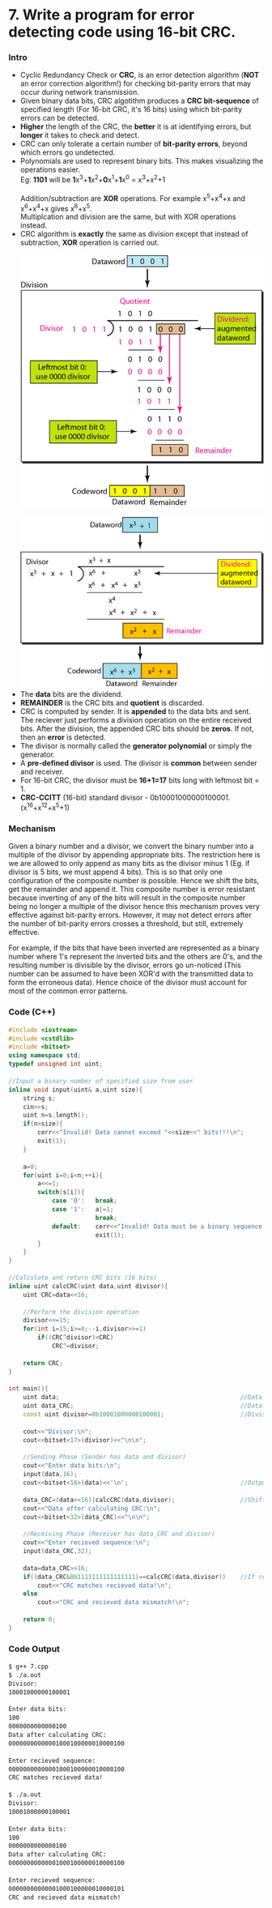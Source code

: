 # 7. Write a program for error detecting code using 16-bit CRC.

### Intro
* Cyclic Redundancy Check or **CRC**, is an error detection algorithm (**NOT** an error correction algorithm!) for checking bit-parity errors that may occur during network transmission.
* Given binary data bits, CRC algotithm produces a **CRC bit-sequence** of specified length (For 16-bit CRC, it's 16 bits) using which bit-parity errors can be detected.
* **Higher** the length of the CRC, the **better** it is at identifying errors, but **longer** it takes to check and detect.
* CRC can only tolerate a certain number of **bit-parity errors**, beyond which errors go undetected.
* Polynomials are used to represent binary bits. This makes visualizing the operations easier.<br>
	Eg:	**1101** will be **1**x<sup>3</sup>+**1**x<sup>2</sup>+**0**x<sup>1</sup>+**1**x<sup>0</sup> = x<sup>3</sup>+x<sup>2</sup>+1<br><br>
	Addition/subtraction are **XOR** operations. For example x<sup>5</sup>+x<sup>4</sup>+x and x<sup>6</sup>+x<sup>4</sup>+x gives x<sup>6</sup>+x<sup>5</sup>.<br>
	Multiplcation and division are the same, but with XOR operations instead.
* CRC algorithm is **exactly** the same as division except that instead of subtraction, **XOR** operation is carried out.
	<br><br><img src="../Images/7-1.png?raw=true" width="480px">
	<br><br><img src="../Images/7-2.png?raw=true" width="480px">
* The **data** bits are the dividend.
* **REMAINDER** is the CRC bits and **quotient** is discarded.
* CRC is computed by sender. It is **appended** to the data bits and sent. The reciever just performs a division operation on the entire received bits. After the division, the appended CRC bits should be **zeros**. If not, then an **error** is detected.
* The divisor is normally called the **generator polynomial** or simply the generator.
* A **pre-defined divisor** is used. The divisor is **common** between sender and receiver.
* For 16-bit CRC, the divisor must be **16+1=17** bits long with leftmost bit = 1.
* **CRC-CCITT** (16-bit) standard divisor - 0b10001000000100001. (x<sup>16</sup>+x<sup>12</sup>+x<sup>5</sup>+1)

### Mechanism
Given a binary number and a divisor, we convert the binary number into a multiple of the divisor by appending appropriate bits. The restriction here is we are allowed to only append as many bits as the divisor minus 1 (Eg. if divisor is 5 bits, we must append 4 bits). This is so that only one configuration of the composite number is possible. Hence we shift the bits, get the remainder and append it. This composite number is error resistant because inverting of any of the bits will result in the composite number being no longer a multiple of the divisor hence this mechanism proves very effective against bit-parity errors. However, it may not detect errors after the number of bit-parity errors crosses a threshold, but still, extremely effective.

For example, if the bits that have been inverted are represented as a binary number where 1's represent the inverted bits and the others are 0's, and the resulting number is divisible by the divisor, errors go un-noticed (This number can be assumed to have been XOR'd with the transmitted data to form the erroneous data). Hence choice of the divisor must account for most of the common error patterns.

### Code (C++)
```c++
#include <iostream>
#include <cstdlib>
#include <bitset>
using namespace std;
typedef unsigned int uint;

//Input a binary number of specified size from user
inline void input(uint& a,uint size){
	string s;
	cin>>s;
	uint n=s.length();
	if(n>size){
		cerr<<"Invalid! Data cannot exceed "<<size<<" bits!!!\n";
		exit(1);
	}

	a=0;
	for(uint i=0;i<n;++i){
		a<<=1;
		switch(s[i]){
			case '0':	break;
			case '1':	a|=1;
						break;
			default:	cerr<<"Invalid! Data must be a binary sequence!!!\n";
						exit(1);
		}
	}
}

//Calculate and return CRC bits (16 bits)
inline uint calcCRC(uint data,uint divisor){
	uint CRC=data<<16;

	//Perform the division operation
	divisor<<=15;
	for(int i=15;i>=0;--i,divisor>>=1)
		if((CRC^divisor)<CRC)
			CRC^=divisor;

	return CRC;
}

int main(){
	uint data;													//Data bits (16 bits)
	uint data_CRC;												//Data bits appended with CRC bits (16 + 16 bits)
	const uint divisor=0b10001000000100001;						//Divisor (CCITT standard: x^16 + x^12 + x^5 + x^0)

	cout<<"Divisor:\n";
	cout<<bitset<17>(divisor)<<"\n\n";

	//Sending Phase (Sender has data and divisor)
	cout<<"Enter data bits:\n";
	input(data,16);
	cout<<bitset<16>(data)<<'\n';								//Output the data as 16 bits

	data_CRC=(data<<16)|calcCRC(data,divisor);					//Shift data by 16 bits and insert CRC
	cout<<"Data after calculating CRC:\n";
	cout<<bitset<32>(data_CRC)<<"\n\n";

	//Receiving Phase (Receiver has data_CRC and divisor)
	cout<<"Enter recieved sequence:\n";
	input(data_CRC,32);

	data=data_CRC>>16;
	if((data_CRC&0b1111111111111111)==calcCRC(data,divisor))	//If recieved CRC (last 16 bits) equals calculated CRC
		cout<<"CRC matches recieved data!\n";
	else
		cout<<"CRC and recieved data mismatch!\n";

	return 0;
}

```
### Code Output
```bash
$ g++ 7.cpp
$ ./a.out
Divisor:
10001000000100001

Enter data bits:
100
0000000000000100
Data after calculating CRC:
00000000000001000100000010000100

Enter recieved sequence:
00000000000001000100000010000100
CRC matches recieved data!

$ ./a.out
Divisor:
10001000000100001

Enter data bits:
100
0000000000000100
Data after calculating CRC:
00000000000001000100000010000100

Enter recieved sequence:
00000000000001000100000010000101
CRC and recieved data mismatch!
```
